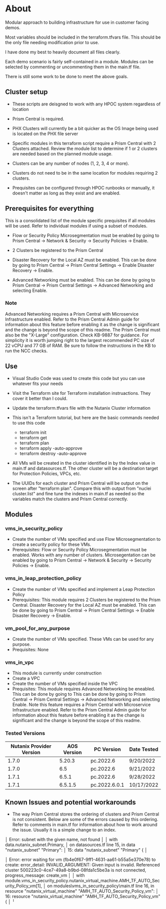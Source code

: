 # About

Modular approach to building infrastructure for use in customer facing demos.

Most variables should be included in the terraform.tfvars file.  This should be the only file needing modification prior to use.

I have done my best to heavily document all files clearly.

Each demo scenario is fairly self-contained in a module.  Modules can be selected by commenting or uncommenting them in the main.tf file.

There is still some work to be done to meet the above goals.

## Cluster setup

- These scripts are deisgned to work with any HPOC system regardless of location

- Prism Central is required.

- PHX Clusters will currently be a bit quicker as the OS Image being used is located on the PHX file server

- Specific modules in this terraform script require a Prism Central with 2 Clusters attached. Review the module list to determine if 1 or 2 clusters are needed based on the planned module usage.

- Clusters can be any number of nodes (1, 2, 3, 4 or more). 

- Clusters do not need to be in the same location for modules requiring 2 clusters.

- Prequisites can be configured through HPOC runbooks or manually, it doesn't matter as long as they exist and are enabled.

## Prerequisites for everything
This is a consolidated list of the module specific prequisites if all modules will be used.  Refer to individual modules if using a subset of modules.

- Flow or Security Policy Microsegmentation must be enabled by going to Prism Central -> Network & Security -> Security Policies -> Enable. 

- 2 Clusters be registered to the Prism Central 

- Disaster Recovery for the Local AZ must be enabled.  This can be done by going to Prism Central -> Prism Central Settings -> Enable Disaster Recovery -> Enable. 

- Advanced Networking must be enabled. This can be done by going to Prism Central -> Prism Central Settings -> Advanced Networking and selecting Enable.  

### Note
 Advanced Networking requires a Prism Central with Microservice Infrastructure enabled.  Refer to the Prism Central Admin guide for information about this feature before enabling it as the change is significant and the change is beyond the scope of this readme.  The Prism Central must also be the "X-Large" configuration.  Check KB-9887 for guidance. For simplicity it is worth jumping right to the largest recommended PC size of 22 vCPU and 77 GB of RAM.  Be sure to follow the instructions in the KB to run the NCC checks.

## Use
- Visual Studio Code was used to create this code but you can use whatever fits your needs
- Visit the Terraform site for Terraform installation instruactions.  They cover it better than I could.
- Update the terraform.tfvars file with the Nutanix Cluster information
- This isn't a Terraform tutorial, but here are the basic commands needed to use this code
    - terraform init
    - terraform get 
    - terraform plan
    - terraform apply -auto-approve
    - terraform destroy -auto-approve

- All VMs will be created in the cluster identified in by the Index value in main.tf and datasources.tf.  The other cluster will be
  a destination target for Protection Policies, VPCs, etc.
- The UUIDs for each cluster and Prism Central will be output on the screen after "terraform plan".  Compare this with output from "nuclei cluster.list" and 
  fine tune the indexes in main.tf as needed so the variables match the clusters and Prism Central correctly.

## Modules

### vms_in_security_policy
- Create the number of VMs specified and use Flow Microsegmentation to create a security policy for these VMs.
- Prerequisites: Flow or Security Policy Microsegmentation must be enabled.  Works with any number of clusters. Microsegentation can be enabled by going to Prism Central -> Network & Security -> Security Policies -> Enable. 

### vms_in_leap_protection_policy
- Create the number of VMs specified and implement a Leap Protection Policy
- Prerequisites: This module requires 2 Clusters be registered to the Prism Central.  Disaster Recovery for the Local AZ must be enabled.  This can be done by going to Prism Central -> Prism Central Settings -> Enable Disaster Recovery -> Enable. 

### vm_pool_for_any_purpose
- Create the number of VMs specified. These VMs can be used for any purpose.
- Prequisites: None

### vms_in_vpc
- This module is currently under construction
- Create a VPC
- Create the number of VMs specified inside the VPC
- Prequisites: This module requires Advanced Networking be eneabled.  This can be done by going to This can be done by going to Prism Central -> Prism Central Settings -> Advanced Networking and selecting Enable.  Note this feature requires a Prism Central with Microservice Infrastructure enabled.  Refer to the Prism Central Admin guide for information about this feature before enabling it as the change is significant and the change is beyond the scope of this readme.

### Tested Versions

| Nutanix Provider Version | AOS Version | PC Version | Date Tested |
|----------|----------|----------|----------|
| 1.7.0 | 5.20.3 | pc.2022.6 | 9/20/2022 |
| 1.7.0 | 6.5 | pc.2022.6 | 9/21/2022 |
| 1.7.1 | 6.5.1 | pc.2022.6 | 9/28/2022 |
| 1.7.1 | 6.5.1.5 | pc.2022.6.0.1 | 10/17/2022 |

## Known Issues and potential workarounds
- The way Prism Central stores the ordering of clusters and Prism Central is not consistent.  Below are some of the errors caused by this ordering.  Refer to comments in main.tf for information about how to work around the issue.  Usually it is a simple change to an index.

│ Error: subnet with the given name, not found
│
│   with data.nutanix_subnet.Primary,
│   on datasources.tf line 15, in data "nutanix_subnet" "Primary":
│   15: data "nutanix_subnet" "Primary" {
│

│ Error: error waiting for vm (fb4e0f67-9ff1-4631-aa61-b55a5e370e78) to create: error_detail: INVALID_ARGUMENT: Given input is invalid. Referenced cluster 500223c0-4ce7-49a8-b9bd-08fda1c5be3a is not connected, progress_message: create_vm
│
│   with module.vms_in_security_policy.nutanix_virtual_machine.AMH_TF_AUTO_Security_Policy_vm[1],
│   on modules\vms_in_security_policy\main.tf line 16, in resource "nutanix_virtual_machine" "AMH_TF_AUTO_Security_Policy_vm":
│   16: resource "nutanix_virtual_machine" "AMH_TF_AUTO_Security_Policy_vm" {
│
╵
